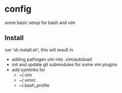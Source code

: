 # config
some basic setup for bash and vim

## Install
run 'sh install.sh', this will result in
  + adding pathogen.vim into .vim/autoload
  + init and update git submodules for some vim plugins
  + add symlinks for
    * ~/.vim
    * ~/.vimrc
    * ~/.bash_profile
